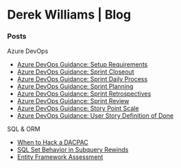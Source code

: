 # Derek Williams | Blog

### Posts
Azure DevOps
- [Azure DevOps Guidance: Setup Requirements](./AzureDevOps/AzDO.SetupRequirements.md)
- [Azure DevOps Guidance: Sprint Closeout](./AzureDevOps/AzDO.Guidelines.SprintCloseout.md)
- [Azure DevOps Guidance: Sprint Daily Process](./AzureDevOps/AzDO.Guidelines.SprintDailyProcess.md)
- [Azure DevOps Guidance: Sprint Planning](./AzureDevOps/AzDO.Guidelines.SprintPlanning.md)
- [Azure DevOps Guidance: Sprint Retrospectives](./AzureDevOps/AzDO.Guidelines.SprintRetrospectives.md)
- [Azure DevOps Guidance: Sprint Review](./AzureDevOps/AzDO.Guidelines.SprintReview.md)
- [Azure DevOps Guidance: Story Point Scale](./AzureDevOps/AzDO.Guidelines.StoryPoints.md)
- [Azure DevOps Guidance: User Story Definition of Done](./AzureDevOps/AzDO.Guidelines.UserStory.DefDone.md)
<!-- [Azure DevOps Guidance: Definition of Done](./AzureDevOps/AzDO.Guidelines.DefinitionDone.md)-->
<!-- [Azure DevOps Guidance: Scheduling Time Off](./AzureDevOps/AzDO.Guidelines.SchedulingOOF.md)-->
<!-- [Azure DevOps Guidance: Process Best Practices](./AzureDevOps/AzDO.Guidelines.ProcessBestPractices.md)-->

SQL & ORM
- [When to Hack a DACPAC](/WhenToHackDACPAC.md)
- [SQL Set Behavior in Subquery Rewinds](/subqueryrewinds.md)
- [Entity Framework Assessment](/EFAssessment.md)

